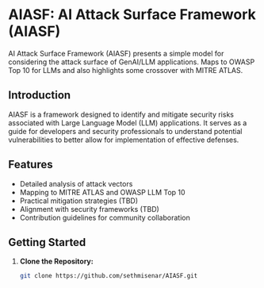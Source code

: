 # AIASF: AI Attack Surface Framework (AIASF)
AI Attack Surface Framework (AIASF) presents a simple model for considering the attack surface of GenAI/LLM applications. Maps to OWASP Top 10 for LLMs and also highlights some crossover with MITRE ATLAS.

## Introduction

AIASF is a framework designed to identify and mitigate security risks associated with Large Language Model (LLM) applications. It serves as a guide for developers and security professionals to understand potential vulnerabilities to better allow for implementation of effective defenses.

## Features

- Detailed analysis of attack vectors
- Mapping to MITRE ATLAS and OWASP LLM Top 10
- Practical mitigation strategies (TBD)
- Alignment with security frameworks (TBD)
- Contribution guidelines for community collaboration

## Getting Started

1. **Clone the Repository:**

   ```bash
   git clone https://github.com/sethmisenar/AIASF.git
